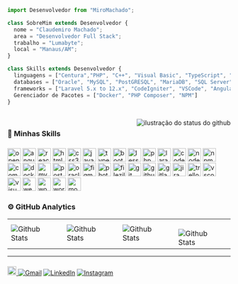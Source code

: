 ```js
import Desenvolvedor from "MiroMachado";

class SobreMim extends Desenvolvedor {
  nome = "Claudemiro Machado";
  area = "Desenvolvedor Full Stack";
  trabalho = "Lumabyte";
  local = "Manaus/AM";
}

class Skills extends Desenvolvedor {
  linguagens = ["Centura","PHP", "C++", "Visual Basic", "TypeScript", "SQL", "HTML/CSS", "JavaScript"];
  databases = ["Oracle", "MySQL", "PostGRESQL", "MariaDB", "SQL Server", "Firebase"];
  frameworks = ["Laravel 5.x to 12.x", "CodeIgniter", "VSCode", "Angular", "Wordpress", "NodeJS", "Unity 3D" ];
  Gerenciador de Pacotes = ["Docker", "PHP Composer", "NPM"]
}
```
<br clear="both">

<img align='right' src="https://github-readme-stats.vercel.app/api?username=miromachado&show_icons=true&title_color=1f883d&text_color=1f883d&icon_color=9400d3&bg_color=4ac26b66&cache_seconds=2300" alt="ilustração do status do github">

### 🚀 Minhas Skills

###

<div align="left">
  <!-- Linguagens -->
  <img src="https://upload.wikimedia.org/wikipedia/commons/thumb/e/e5/OpenText_logo.svg/2560px-OpenText_logo.svg.png" height="30" alt="opentext logo" />

<!-- Frontend -->
<img src="https://cdn.jsdelivr.net/gh/devicons/devicon/icons/angularjs/angularjs-original.svg" height="30" alt="angularjs logo" />
<img src="https://cdn.jsdelivr.net/gh/devicons/devicon/icons/react/react-original.svg" height="30" alt="react logo" />
<img src="https://cdn.jsdelivr.net/gh/devicons/devicon/icons/html5/html5-original.svg" height="30" alt="html5 logo" />
<img src="https://cdn.jsdelivr.net/gh/devicons/devicon/icons/css3/css3-original.svg" height="30" alt="css3 logo" />
<img src="https://cdn.jsdelivr.net/gh/devicons/devicon/icons/javascript/javascript-original.svg" height="30" alt="javascript logo" />
<img src="https://cdn.jsdelivr.net/gh/devicons/devicon/icons/typescript/typescript-original.svg" height="30" alt="typescript logo" />
<img src="https://cdn.jsdelivr.net/gh/devicons/devicon/icons/bootstrap/bootstrap-original.svg" height="30" alt="bootstrap logo" />
<img src="https://cdn.jsdelivr.net/gh/devicons/devicon/icons/less/less-plain-wordmark.svg" height="30" alt="less logo" />

<!-- Backend & Fullstack -->
<img src="https://cdn.jsdelivr.net/gh/devicons/devicon/icons/php/php-original.svg" height="30" alt="php logo" />
<img src="https://skillicons.dev/icons?i=laravel" height="30" alt="laravel logo" />
<img src="https://cdn.jsdelivr.net/gh/devicons/devicon/icons/codeigniter/codeigniter-plain.svg" height="30" alt="codeigniter logo" />
<img src="https://cdn.jsdelivr.net/gh/devicons/devicon/icons/nodejs/nodejs-original.svg" height="30" alt="nodejs logo" />

<!-- Gerenciadores de Pacotes -->
<img src="https://cdn.jsdelivr.net/gh/devicons/devicon/icons/npm/npm-original-wordmark.svg" height="30" alt="npm logo" />
<img src="https://cdn.jsdelivr.net/gh/devicons/devicon/icons/composer/composer-original.svg" height="30" alt="composer logo" />

<!-- DevOps / Infraestrutura -->
<img src="https://cdn.jsdelivr.net/gh/devicons/devicon/icons/docker/docker-original.svg" height="30" alt="docker logo" />

<!-- Banco de Dados -->
<img src="https://cdn.jsdelivr.net/gh/devicons/devicon/icons/mysql/mysql-original.svg" height="30" alt="mysql logo" />
<img src="https://cdn.jsdelivr.net/gh/devicons/devicon/icons/postgresql/postgresql-original.svg" height="30" alt="postgresql logo" />
<img src="https://cdn.jsdelivr.net/gh/devicons/devicon/icons/oracle/oracle-original.svg" height="30" alt="oracle logo" />

<!-- Ferramentas / UI/UX -->
<img src="https://cdn.jsdelivr.net/gh/devicons/devicon/icons/figma/figma-original.svg" height="30" alt="figma logo" />
<img src="https://cdn.jsdelivr.net/gh/devicons/devicon/icons/photoshop/photoshop-plain.svg" height="30" alt="photoshop logo" />
<img src="https://cdn.jsdelivr.net/gh/devicons/devicon/icons/filezilla/filezilla-plain.svg" height="30" alt="filezilla logo" />

<!-- Versionamento / Projetos -->
<img src="https://cdn.jsdelivr.net/gh/devicons/devicon/icons/git/git-original.svg" height="30" alt="git logo" />
<img src="https://cdn.jsdelivr.net/gh/devicons/devicon/icons/github/github-original.svg" height="30" alt="github logo" />
<img src="https://cdn.jsdelivr.net/gh/devicons/devicon/icons/gitlab/gitlab-original.svg" height="30" alt="gitlab logo" />
<img src="https://cdn.jsdelivr.net/gh/devicons/devicon/icons/jira/jira-original.svg" height="30" alt="jira logo" />
<img src="https://cdn.jsdelivr.net/gh/devicons/devicon/icons/trello/trello-plain.svg" height="30" alt="trello logo" />

<!-- IDEs -->
<img src="https://cdn.jsdelivr.net/gh/devicons/devicon/icons/vscode/vscode-original.svg" height="30" alt="vscode logo" />
<img src="https://cdn.jsdelivr.net/gh/devicons/devicon/icons/visualstudio/visualstudio-plain.svg" height="30" alt="visualstudio logo" />

<!-- Outros -->
<img src="https://cdn.jsdelivr.net/gh/devicons/devicon/icons/webpack/webpack-original.svg" height="30" alt="webpack logo" />
<img src="https://cdn.jsdelivr.net/gh/devicons/devicon/icons/woocommerce/woocommerce-original.svg" height="30" alt="woocommerce logo" />
<img src="https://cdn.jsdelivr.net/gh/devicons/devicon/icons/wordpress/wordpress-original.svg" height="30" alt="wordpress logo" />
<img src="https://cdn.jsdelivr.net/gh/devicons/devicon/icons/moodle/moodle-original.svg" height="30" alt="moodle logo" />

</div>

### ⚙️ GitHub Analytics

<table>
  <tr>
    <td>
      <img
        align="left"
        src="https://github-readme-stats.vercel.app/api?username=miromachado&theme=dark&hide_border=false&include_all_commits=true"
        alt="Github Stats"
      />
    </td>
    <td>
      <img
        align="left"
        src="https://github-readme-stats.vercel.app/api?username=miromachado&show=reviews,discussions_started,discussions_answered,prs_merged,prs_merged_percentage"
        alt="Github Stats"
      />
    </td>
    <td>
      <img
        align="left"
        src="https://github-readme-stats.vercel.app/api/top-langs/?username=miromachado&theme=dark&hide_border=false&include_all_commits=true&count_private=true&layout=compact"
        alt="Github Stats"
      />
    </td>
    <td>
      <br />
      <img
        align="left"
        src="https://github-readme-streak-stats.herokuapp.com/?user=miromachado&theme=dark&hide_border=false"
        alt="Github Stats"
      />
    </td>
  </tr>
</table>

--- 

###

<p align="left">
  <a href="https://www.youtube.com/channel/UCXtEqHqNr8PODlJCsrdRE5A" target="_blank">
    <img src="https://img.shields.io/static/v1?message=Youtube&logo=youtube&label=&color=FF0000&logoColor=white&labelColor=&style=for-the-badge" height="20" alt="youtube logo"  />
  </a>
  <a href="mailto:claudemiro.freitas@gmail.com" title="Gmail">
  <img src="https://img.shields.io/badge/-Gmail-FF0000?style=flat-square&labelColor=FF0000&logo=gmail&logoColor=white&link=mailto:claudemiro.freitas@gmail.com" alt="Gmail"/></a>
  <a href="https://www.linkedin.com/in/mirofreitas/" title="LinkedIn">
  <img src="https://img.shields.io/badge/-Linkedin-0e76a8?style=flat-square&logo=Linkedin&logoColor=white&link=https://www.linkedin.com/in/mirofreitas/" alt="LinkedIn"/></a>
  <a href="https://instagram.com/claudemirofreitas" title="Instagram">
  <img src="https://img.shields.io/badge/-Instagram-DF0174?style=flat-square&labelColor=DF0174&logo=instagram&logoColor=white&link=https://instagram.com/claudemirofreitas" alt="Instagram"/></a>
</p>

###
